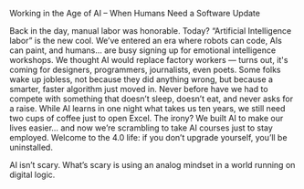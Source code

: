 Working in the Age of AI – When Humans Need a Software Update


Back in the day, manual labor was honorable. Today? “Artificial Intelligence labor” is the new cool. We’ve entered an era where robots can code, AIs can paint, and humans… are busy signing up for emotional intelligence workshops.
We thought AI would replace factory workers — turns out, it's coming for designers, programmers, journalists, even poets. Some folks wake up jobless, not because they did anything wrong, but because a smarter, faster algorithm just moved in.
Never before have we had to compete with something that doesn’t sleep, doesn’t eat, and never asks for a raise. While AI learns in one night what takes us ten years, we still need two cups of coffee just to open Excel.
The irony? We built AI to make our lives easier… and now we’re scrambling to take AI courses just to stay employed. Welcome to the 4.0 life: if you don’t upgrade yourself, you’ll be uninstalled.

AI isn’t scary. What’s scary is using an analog mindset in a world running on digital logic.